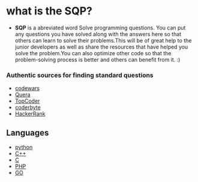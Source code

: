 # what is the SQP?
* __SQP__ is a abreviated word Solve programming questions.  You can put any questions you have solved along with the answers here so that others can learn to solve their problems.This will be of great help to the junior developers as well as share the resources that have helped you solve the problem.You can also optimize other code so that the problem-solving process is better and others can benefit from it. :)


### Authentic sources for finding standard questions


* [codewars](https://www.codewars.com/)
* [Quera](https://quera.ir/problemset)
* [TopCoder](https://www.topcoder.com/)
* [coderbyte](https://coderbyte.com/e)
* [HackerRank](https://www.hackerrank.com/)

## Languages


* [python](https://github.com/aria3211/SPQ/tree/main/python)
* [C++]()
* [C]()
* [PHP]()
* [GO]()
